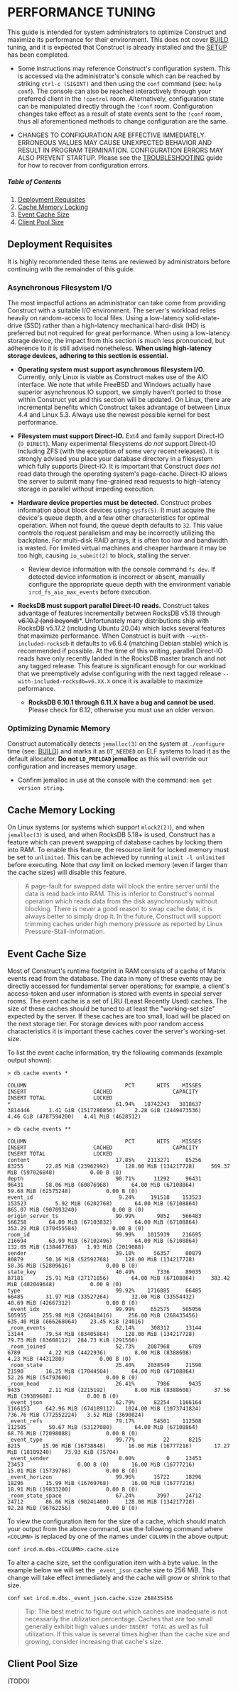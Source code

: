 # PERFORMANCE TUNING

This guide is intended for system administrators to optimize Construct and
maximize its performance for their environment. This does not cover [BUILD](https://github.com/matrix-construct/construct/wiki/BUILD)
tuning, and it is expected that Construct is already installed and the [SETUP](https://github.com/matrix-construct/construct/wiki/SETUP)
has been completed.

- Some instructions may reference Construct's configuration system. This is
accessed via the administrator's console which can be reached by striking
`ctrl-c (SIGINT)` and then using the `conf` command (see: `help conf`). The
console can also be reached interactively through your preferred client in
the `!control` room. Alternatively, configuration state can be manipulated
directly through the `!conf` room. Configuration changes take effect as a
result of state events sent to the `!conf` room, thus all aforementioned
methods to change configuration are the same.

- CHANGES TO CONFIGURATION ARE EFFECTIVE IMMEDIATELY. ERRONEOUS VALUES MAY
CAUSE UNEXPECTED BEHAVIOR AND RESULT IN PROGRAM TERMINATION. CONFIGURATION
ERRORS MAY ALSO PREVENT STARTUP. Please see the
[TROUBLESHOOTING](https://github.com/matrix-construct/construct/wiki/Troubleshooting-problems#recovering-from-broken-configurations)
guide for how to recover from configuration errors.

##### Table of Contents

1. [Deployment Requisites](#Deployment-Requisites)
2. [Cache Memory Locking](#Cache-Memory-Locking)
3. [Event Cache Size](#Event-Cache-Size)
4. [Client Pool Size](#Client-Pool-Size)

## Deployment Requisites

It is highly recommended these items are reviewed by administrators before continuing with the remainder of this guide.

### Asynchronous Filesystem I/O

The most impactful actions an administrator can take come from providing Construct with a suitable I/O environment. The server's workload relies heavily on random-access to local files. Using a low-latency solid-state-drive (SSD) rather than a high-latency mechanical hard-disk (HD) is preferred but not required for great performance. When using a low-latency storage device, the impact from this section is much less pronounced, but adherence to it is still advised nonetheless. **When using high-latency storage devices, adhering to this section is essential.**

- **Operating system must support asynchronous filesystem I/O.**
Currently, only Linux is viable as Construct makes use of the AIO interface. We note that while FreeBSD and Windows actually have superior asynchronous IO support, we simply haven't ported to those within Construct yet and this section will be updated. On Linux, there are incremental benefits which Construct takes advantage of between Linux 4.4 and Linux 5.3. Always use the newest possible kernel for best performance.

- **Filesystem must support Direct-IO.**
Ext4 and family support Direct-IO (`O_DIRECT`). Many experimental filesystems *do not* support Direct-IO including ZFS (with the exception of some very recent releases). It is strongly advised you place your database directory in a filesystem which fully supports Direct-IO. It is important that Construct _does not_ read data through the operating system's page-cache. Direct-IO allows the server to submit many fine-grained read requests to high-latency storage in parallel without impeding execution.

- **Hardware device properties must be detected.**
Construct probes information about block devices using `sysfs(5)`. It must acquire the device's queue depth, and a few other characteristics for optimal operation. When not found, the queue depth defaults to `32`. This value controls the request parallelism and may be incorrectly utilizing the backplane. For multi-disk RAID arrays, it is often too low and bandwidth is wasted. For limited virtual machines and cheaper hardware it may be too high, causing `io_submit(2)` to block, stalling the server.

    - Review device information with the console command `fs dev`. If detected device information is incorrect or absent, manually configure the appropriate queue depth with the environment variable `ircd_fs_aio_max_events` before execution.

- **RocksDB must support parallel Direct-IO reads.**
Construct takes advantage of features incrementally between RocksDB v5.18 through <del>v6.10.2 (and beyond)</del>*. Unfortunately many distributions ship with RocksDB v5.17.2 (including Ubuntu 20.04) which lacks several features that maximize performance. When Construct is built with `--with-included-rocksdb` it defaults to v6.6.4 (matching Debian stable) which is recommended if possible. At the time of this writing, parallel Direct-IO reads have only recently landed in the RocksDB master branch and not any tagged release. This feature is significant enough for our workload that we preemptively advise configuring with the next tagged release `--with-included-rocksdb=v6.XX.X` once it is available to maximize peformance.

    * **RocksDB 6.10.1 through 6.11.X have a bug and cannot be used.** Please check for 6.12, otherwise you must use an older version.

### Optimizing Dynamic Memory

Construct automatically detects `jemalloc(3)` on the system at `./configure` time (see: [BUILD](https://github.com/matrix-construct/construct/wiki/BUILD)) and marks it as `DT_NEEDED` on ELF systems to load it as the default allocator. **Do not `LD_PRELOAD` jemalloc** as this will override our configuration and increases memory usage.

- Confirm jemalloc in use at the console with the command: `mem get version string`.

## Cache Memory Locking

On Linux systems (or systems which support `mlock2(2)`), and when `jemalloc(3)` is used, and when RocksDB 5.18+ is used, Construct has a feature which can prevent swapping of database caches by locking them into RAM. To enable this feature, the resource limit for locked memory must be set to `unlimited`. This can be achieved by running `ulimit -l unlimited` before executing. Note that _any_ limit on locked memory (even if larger than the cache sizes) will disable this feature.

> A page-fault for swapped data will block the entire server until the data is read back into RAM. This is inferior to Construct's normal operation which reads data from the disk asynchronously without blocking. There is never a good reason to swap cache data; it is always better to simply drop it. In the future, Construct will support trimming caches under high memory pressure as reported by Linux Pressure-Stall-Information.

## Event Cache Size

Most of Construct's runtime footprint in RAM consists of a cache of Matrix
events read from the database. The data in many of these events may be
directly accessed for fundamental server operations; for example, a client's
access-token and user information is stored with events in special server
rooms. The event cache is a set of LRU (Least Recently Used) caches. The size
of these caches should be tuned to at least the "working-set size" expected
by the server. If these caches are too small, load will be placed
on the next storage tier. For storage devices with poor random access
characteristics it is important these caches cover the server's working-set
size.

To list the event cache information, try the following commands (example output
shown):

```
> db cache events *

COLUMN                               PCT       HITS    MISSES    INSERT                     CACHED                   CAPACITY               INSERT TOTAL               LOCKED
*                                 61.94%   18742243   3818637   3814446      1.41 GiB (1517280856)      2.28 GiB (2449473536)      4.46 GiB (4787594200)   4.41 MiB (4628512)
```

```
> db cache events **

COLUMN                               PCT       HITS    MISSES    INSERT                     CACHED                   CAPACITY               INSERT TOTAL               LOCKED
content                           17.85%    2113271     85256     83255       22.85 MiB (23962992)     128.00 MiB (134217728)     569.37 MiB (597026848)           0.00 B (0)
depth                             90.71%      11292     96431     96431       58.06 MiB (60876968)       64.00 MiB (67108864)       59.68 MiB (62575248)           0.00 B (0)
event_id                           9.24%     191518    153523    153523         5.92 MiB (6202768)       64.00 MiB (67108864)     865.07 MiB (907093240)           0.00 B (0)
origin_server_ts                  99.99%       9852    566483    566258       64.00 MiB (67103832)       64.00 MiB (67108864)     353.29 MiB (370455584)           0.00 B (0)
room_id                           99.99%    1015939    216695    216694       63.99 MiB (67102496)       64.00 MiB (67108864)     132.05 MiB (138467768)   1.93 MiB (2019088)
sender                            39.18%      56357     80879     80879       50.16 MiB (52592768)     128.00 MiB (134217728)       50.36 MiB (52809616)           0.00 B (0)
state_key                         40.49%       7336     89035     87181       25.91 MiB (27171856)       64.00 MiB (67108864)     383.42 MiB (402049648)           0.00 B (0)
type                              99.92%    1716885     66485     66485       31.97 MiB (33527264)       32.00 MiB (33554432)       40.69 MiB (42667312)           0.00 B (0)
_event_idx                        99.99%     652575    505956    505955     255.98 MiB (268418416)     256.00 MiB (268435456)     635.40 MiB (666268064)    23.45 KiB (24016)
_room_events                      62.14%     308312     13144     13144       79.54 MiB (83405864)     128.00 MiB (134217728)       79.73 MiB (83608112)  284.73 KiB (291560)
_room_joined                      52.73%    2087968      6789      6789         4.22 MiB (4422936)         8.00 MiB (8388608)         4.23 MiB (4431280)           0.00 B (0)
_room_state                       25.40%    2038549     21590     21590       16.25 MiB (17044504)       64.00 MiB (67108864)       52.26 MiB (54793600)           0.00 B (0)
_room_head                        26.41%       7986      9435      9435         2.11 MiB (2215192)         8.00 MiB (8388608)       37.56 MiB (39389688)           0.00 B (0)
_event_json                       62.79%      82254   1166164   1166153     642.96 MiB (674189112)   1024.00 MiB (1073741824)     736.76 MiB (772552224)   3.52 MiB (3690824)
_event_refs                       79.17%      54501    112508    112505       50.67 MiB (53127080)       64.00 MiB (67108864)       68.76 MiB (72098088)           0.00 B (0)
_event_type                       99.77%         22      8215      8215       15.96 MiB (16738848)       16.00 MiB (16777216)       17.27 MiB (18109240)    73.93 KiB (75704)
_event_sender                      0.00%          0     23453     23453                 0.00 B (0)       16.00 MiB (16777216)       15.01 MiB (15739768)           0.00 B (0)
_event_horizon                    99.96%      15722     18296     18296       15.99 MiB (16769768)       16.00 MiB (16777216)       18.91 MiB (19833200)           0.00 B (0)
_room_state_space                 67.24%       3997     24712     24712       86.06 MiB (90241400)     128.00 MiB (134217728)       92.28 MiB (96762256)           0.00 B (0)
```

To view the configuration item for the size of a cache, which should match your
output from the above command, use the following command where `<COLUMN>` is
replaced by one of the names under `COLUMN` in the above output:

```
conf ircd.m.dbs.<COLUMN>.cache.size
```

To alter a cache size, set the configuration item with a byte value. In the
example below we will set the `_event_json` cache size to 256 MiB. This change
will take effect immediately and the cache will grow or shrink to that size.

```
conf set ircd.m.dbs._event_json.cache.size 268435456
```

> Tip: The best metric to figure out which caches are inadequate is not
necessarily the utilization percentage. Caches that are too small generally
exhibit high values under `INSERT TOTAL` as well as full utilization. If this
value is several times higher than the cache size and growing, consider
increasing that cache's size.


## Client Pool Size

(TODO)
